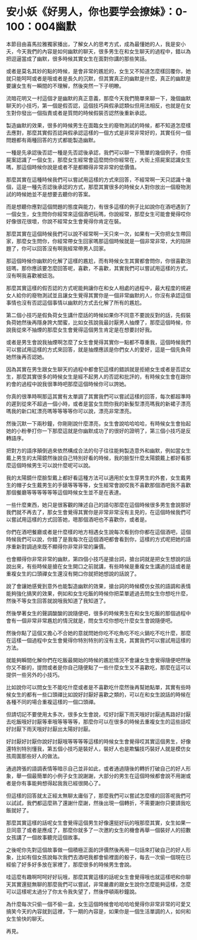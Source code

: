 # 安小妖《好男人，你也要学会撩妹》：0-100：004幽默

本節目由喜馬拉雅獨家播出，了解女人的思考方式，成為最懂她的人，我是安小夭，今天我們的內容是如何幽默的聊天，很多男生在和女生聊天的過程中，錯以為把逗逼當成了幽默，很多時候其實女生在面對你講的那些笑話。

或者是莫名其妙的點的時候，是會非常的尷尬的，女生又不知道怎麼樣回覆你，她就只能呵呵或者是哦或者是長久的沉默，但其實真正的幽默是什麼，真正的幽默是要讓女生有一瞬間的不理解，然後突然一下子明瞭。

流暗花明又一村這個才是幽默的真正意義，那麼今天我們簡單來聊一下，幾個幽默聊天的小技巧，第一個是假否認，這個技巧與假承認類似但用法相反，也就是在女生對你發出一個指責或者是質問的時候假裝否認然後重新承認。

製造幽默的效果，很多的時候男生在面臨女生的廢物測試的時候，都不知道怎麼樣去應對，那麼其實假否認與假承認這樣的一個方式是非常非常好的，其實任何一個問題都有兩種回答的方式都能製造幽默。

一種是先承認後否認一種是先否認後承認，我們可以聊一下簡單的幾個例子，你搭屍案認識了一個女生，那麼女生經常會這麼問你你經常在，大街上搭屍案認識女生嗎，那這個時候你說是或者不是都顯得非常非常的低價值。

那麼其實在這種時候我們可以嘗試用這樣的方式來回答，不經常啊一天只認識十幾個，這是一種先否認後承認的方式，那麼其實很多的時候女人對你放出一個廢物測試的時候她並不是想要去聽你的答案。

而是想聽你應對這個問題的態度與能力，有很多這樣的例子比如說你在酒吧遇到了一個女生，女生問你你經常來這個酒吧玩嗎，你說經常，那麼女生可能會覺得哎你好像很花很壞，你說不經常女生會覺得你肯定在裝。

那麼其實在這個時候我們可以說不經常啊一天只來一次，如果有一天你把女生帶回家，那麼女生問你，你經常帶女生回家嗎那這個時候就是一個非常非常，大的陷阱題了，你可以回答沒有啊我經常帶男人回家。

那這個時候你幽默的化解了這樣的尷尬，而有時候女生其實都會問你，你很喜歡泡妞嗎，那你應該要怎麼回答呢，喜歡，不喜歡，其實我們可以嘗試用這樣的方式，沒有啊我喜歡被妞泡。

那麼其實這樣的假否認的方式呢能夠讓你在和女人相處的過程中，最大程度的規避女人給你的廢物測試並且讓女生覺得其實你是一個非常幽默的人，你沒有承認這個事情也沒有否認這個事情以幽默的方式去化解了所有的尷尬。

第二個小技巧是假負荷女生講什麼話的時候如果你不同意不要說反對的話，先假裝負荷她然後再隱身誇大閨蜜，比如女孩說我最討厭男人抽煙了，那麼這個時候，你說我從來不抽煙的那麼女生會覺得這個男生肯定是在想要討好我。

或者是男生會說我抽煙啊怎麼了女生會覺得其實你一點都不尊重我，這個時候我們可以嘗試用這樣的方式來回答，就是抽煙應該是你們女人的愛好，這是一個先負荷她然後再否認她。

因為其實在男生跟女生聊天的過程中都會犯這樣的錯誤就是拒絕女生或者是否認女生，那麼其實很多的時候女生是經不起男人的否認和批評的，有時候女生會在跟你約會的過程中說我很準時吧那麼這個時候你可以誇她。

你真的很準時啊那這其實有太單調了其實我們可以嘗試這樣的回答，每次都超準時的遲到從來不超過一個小時，或者是當女生問你我的新髮型漂亮嗎我的新裙子漂亮嗎我的新口紅漂亮嗎等等等等你可以說，漂亮非常漂亮。

然後沉默一下兩秒鐘，你剛剛說什麼漂亮，女生會說哈哈哈哈，有時候女生會抬起她的小粉拳打你一下那麼這就是你幽默成功了的很好的證明了，第三個小技巧是反轉語序。

把對方的語序顛倒過來依然構成合法的句子往往能夠製造意外和幽默，例如當女生戴上男生的太陽鏡然後說自己特別好看的時候，我的臉型什麼太陽鏡戴上都好看那麼這個時候男生可以說什麼呢可以說。

我的太陽鏡什麼臉型戴上都好看這種方法可以適用於女生穿男生的外套，女生戴男生的帽子女生戴男生的手錶等等等等，女生經常會說哎我不喜歡那個酒吧我不喜歡那個餐廳等等等等等等這個時候女生並不是在表達。

一些什麼東西，她只是很客觀的陳述自己的語句那麼在這個時候很多男生會說那好我們就不再去了，那女生會覺得其實你是非常非常沒有主見的，在這個時候我們可以嘗試用這樣的方式回答她，嗯那個酒吧也不喜歡你，或者是。

你們在酒吧餐廳或者是什麼樣的地方相遇女生說每次看到你你都在這個酒吧，這個時候我們可以說，你錯了是我每次在這個酒吧都會看到你，這樣的方式呢把她的語序重新對調過來既不顯得你非常非常的廉價。

也會顯得你非常非常的幽默，第四個小技巧是搶台詞，搶台詞就是把女生想說的話說出來，有些時候是搶在女生開口之前就講，有些時候是重複女生講過的話或者是重複女生的口頭禪女生還沒有開口你就把她想說的話說了。

說了會讓她感覺到意外也能製造幽默的效果，搶台詞的時候模仿女孩的語調和表情能夠強化搞笑的效果，例如和女生吃飯的時候你把菜單遞過去問女生你想吃什麼，然後不等女生回答就說哦我知道了我知道了。

然後學著女生的聲調酸酸的說隨便吧，很多的時候男生在和女生吃飯的那個過程中會有一個非常非常尷尬的情況就是，問女生哎你想吃什麼女生會說隨便吧。

然後你點了這個又擔心不合她的意就問她你吃不吃魚吃不吃火鍋吃不吃什麼，那麼在這樣一個過程中女生會覺得你特別特別的沒有主見，其實我們可以嘗試用這樣的方法。

就能夠瞬間化解你們在吃飯最開始的時候的尷尬情況不會讓女生會覺得隨便吧然後你又不斷的，提問或者是你自己隨便點了一些什麼女生又不喜歡吃，那麼在這可以提供一些另外的小技巧。

比如說你可以問女生不能吃什麼或者是不喜歡吃什麼然後再幫她點單，其實有些時候女生的都有一些口頭禪比如說好討厭好喜歡之類的，可以在和女生說話的時候在各種不同的場合重複這樣的一個口頭禪。

但請切記不要使用太多次，很多女生會說，哎好討厭下雨天哦好討厭過馬路好討厭去吃飯哦好討厭等車哦等等等等，那麼你可以在很多的時候去重複女生的這些話哎好討厭下雨天哦好討厭出太陽好討厭。

好討厭好討厭你說好討厭哦等等等等這樣的時候女生會覺得哎其實這個男生，好像還特別特別懂我，第五個小技巧是裝好人，裝好人也是欺騙技巧裝好人就是模仿女孩周圍那些好人的做法。

通過誇張的語調表情等暗示自己並非如此，或者通過隨後的轉折打破自己的好人形象，舉一個最簡單的小例子女生說謝謝，大部分的男生在這個時候都會說不用謝或者是你有事能夠想得起我我已經很開心了。

但這樣的回答就太正經太無聊太庸俗了，那麼我們可以嘗試怎麼樣的回答呢我們可以試試，我們都這麼熟了還謝什麼謝，然後出現一個轉折，不需要謝你只要請我吃飯就好了。

那麼其實這樣的話呢女生會覺得這個男生好像還挺好玩的哦那麼其實，女生如果一旦同意了或者是應成了，那麼你就多了一次邀約女生的機會再舉一個裝好人的招數女孩講了一個故事聽完這個故事。

之後呢你先對這個故事做一個積極正面的評價然後再用一句話來打破自己的好人形象，比如有個女孩說每次我們去酒吧我都會偷裡面的骰子，每去一次偷一個現在已經偷了好多好多放在家裡了，那麼很多的時候男生會說。

哇這麼有趣啊呵呵好好玩哦，那麼其實這樣的話呢女生會覺得哦也就這樣吧和你聊天其實還挺無聊的那麼我們可以嘗試，非常嚴肅的跟女生說你怎麼能夠這樣，怎麼可以這樣呢太過分了你太令我失望了，然後停頓兩秒鐘說。

為什麼每次只偷一個不偷一盒，女生這個時候會哈哈哈哈覺得你非常非常的可愛又搞笑今天的內容就到這裡，下一期的內容是，如果你是一個生活單調的人，如何和女生愉快的聊天。

再見。